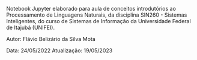 Notebook Jupyter elaborado para aula de conceitos introdutórios ao Processamento de Linguagens Naturais, da disciplina SIN260 - Sistemas Inteligentes, do curso de Sistemas de Informação da Universidade Federal de Itajubá (UNIFEI).

Autor: Flávio Belizário da Silva Mota

Data: 24/05/2022
Atualização: 19/05/2023
